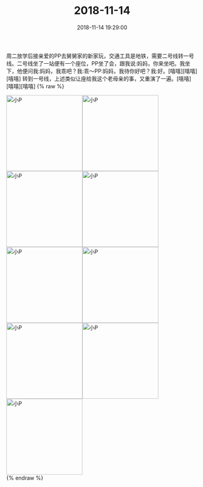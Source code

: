 ﻿---
title: "2018-11-14"
date: 2018-11-14 19:29:00
tags: 文字
categories: 妈妈
---
周二放学后接亲爱的PP去舅舅家的新家玩，交通工具是地铁，需要二号线转一号线。二号线坐了一站便有一个座位，PP坐了会，跟我说:妈妈，你来坐吧。我坐下，他便问我:妈妈，我乖吧？我:乖～PP:妈妈，我待你好吧？我:好。[嘻嘻][嘻嘻][嘻嘻]
转到一号线，上述类似让座给我这个老母亲的事，又重演了一遍。[嘻嘻][嘻嘻][嘻嘻]
{% raw %}
<div style="width:500 px">
<div style="float:left; width:100 px"><img src="/images/微信图片_20190213160436.jpg" width="200" alt="小P"></div>
<div style="float:left; width:100 px"><img src="/images/微信图片_20190213160442.jpg" width="200" alt="小P"></div>
<div style="float:left; width:100 px"><img src="/images/微信图片_20190213160447.jpg" width="200" alt="小P"></div>
<div style="float:left; width:100 px"><img src="/images/微信图片_20190213160453.jpg" width="200" alt="小P"></div>
<div style="float:left; width:100 px"><img src="/images/微信图片_20190213160458.jpg" width="200" alt="小P"></div>
<div style="float:left; width:100 px"><img src="/images/微信图片_20190213160504.jpg" width="200" alt="小P"></div>
<div style="float:left; width:100 px"><img src="/images/微信图片_20190213160511.jpg" width="200" alt="小P"></div>
<div style="float:left; width:100 px"><img src="/images/微信图片_20190213160517.jpg" width="200" alt="小P"></div>
<div style="float:left; width:100 px"><img src="/images/微信图片_20190213160523.jpg" width="200" alt="小P"></div>
<div style="clear:both"></div>
</div>
{% endraw %}